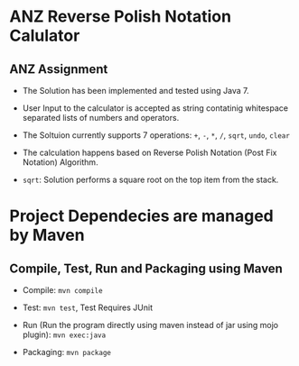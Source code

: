 # ANZ Reverse Polish Notation Calulator

## ANZ Assignment

- The Solution has been implemented and tested using Java 7.

- User Input to the calculator is accepted as string contatinig whitespace separated lists of numbers and operators. 

- The Soltuion currently supports 7 operations: `+`, `-`, `*`, `/`, `sqrt`, `undo`, `clear`

- The calculation happens based on Reverse Polish Notation (Post Fix Notation) Algorithm.
 
- `sqrt`: Solution performs a square root on the top item from the stack.

# Project Dependecies are managed by Maven

## Compile, Test, Run and Packaging using Maven 

- Compile: `mvn compile`

- Test: `mvn test`, Test Requires JUnit

- Run (Run the program directly using maven instead of jar using mojo plugin): `mvn exec:java`

- Packaging: `mvn package`
